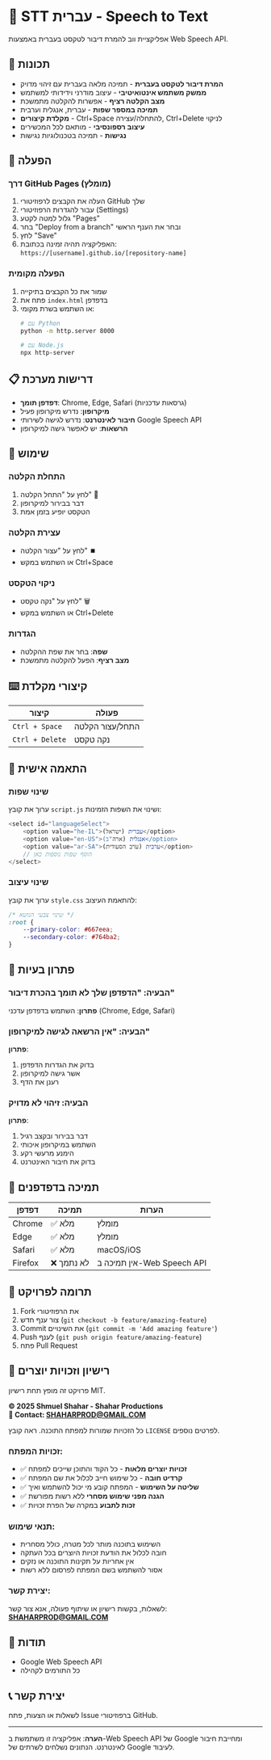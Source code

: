 # 🎤 STT עברית - Speech to Text

אפליקציית ווב להמרת דיבור לטקסט בעברית באמצעות Web Speech API.

## 🌟 תכונות

- **המרת דיבור לטקסט בעברית** - תמיכה מלאה בעברית עם זיהוי מדויק
- **ממשק משתמש אינטואיטיבי** - עיצוב מודרני וידידותי למשתמש
- **מצב הקלטה רציף** - אפשרות להקלטה מתמשכת
- **תמיכה במספר שפות** - עברית, אנגלית וערבית
- **מקלדת קיצורים** - Ctrl+Space להתחלה/עצירה, Ctrl+Delete לניקוי
- **עיצוב רספונסיבי** - מותאם לכל המכשירים
- **נגישות** - תמיכה בטכנולוגיות נגישות

## 🚀 הפעלה

### דרך GitHub Pages (מומלץ)

1. העלה את הקבצים לרפוזיטורי GitHub שלך
2. עבור להגדרות הרפוזיטורי (Settings)
3. גלול למטה לקטע "Pages"
4. בחר "Deploy from a branch" ובחר את הענף הראשי
5. לחץ "Save"
6. האפליקציה תהיה זמינה בכתובת: `https://[username].github.io/[repository-name]`

### הפעלה מקומית

1. שמור את כל הקבצים בתיקייה
2. פתח את `index.html` בדפדפן
3. או השתמש בשרת מקומי:
   ```bash
   # עם Python
   python -m http.server 8000

   # עם Node.js
   npx http-server
   ```

## 📋 דרישות מערכת

- **דפדפן תומך**: Chrome, Edge, Safari (גרסאות עדכניות)
- **מיקרופון**: נדרש מיקרופון פעיל
- **חיבור לאינטרנט**: נדרש לגישה לשירותי Google Speech API
- **הרשאות**: יש לאפשר גישה למיקרופון

## 🎯 שימוש

### התחלת הקלטה
1. לחץ על "התחל הקלטה" 🎤
2. דבר בבירור למיקרופון
3. הטקסט יופיע בזמן אמת

### עצירת הקלטה
- לחץ על "עצור הקלטה" ⏹️
- או השתמש במקש Ctrl+Space

### ניקוי הטקסט
- לחץ על "נקה טקסט" 🗑️
- או השתמש במקש Ctrl+Delete

### הגדרות
- **שפה**: בחר את שפת ההקלטה
- **מצב רציף**: הפעל להקלטה מתמשכת

## ⌨️ קיצורי מקלדת

| קיצור | פעולה |
|-------|-------|
| `Ctrl + Space` | התחל/עצור הקלטה |
| `Ctrl + Delete` | נקה טקסט |

## 🔧 התאמה אישית

### שינוי שפות
ערוך את קובץ `script.js` ושינוי את השפות הזמינות:

```javascript
<select id="languageSelect">
    <option value="he-IL">עברית (ישראל)</option>
    <option value="en-US">אנגלית (ארה"ב)</option>
    <option value="ar-SA">ערבית (ערב הסעודית)</option>
    // הוסף שפות נוספות כאן
</select>
```

### שינוי עיצוב
ערוך את קובץ `style.css` להתאמת העיצוב:

```css
/* שינוי צבעי הנושא */
:root {
    --primary-color: #667eea;
    --secondary-color: #764ba2;
}
```

## 🐛 פתרון בעיות

### הבעיה: "הדפדפן שלך לא תומך בהכרת דיבור"
**פתרון**: השתמש בדפדפן עדכני (Chrome, Edge, Safari)

### הבעיה: "אין הרשאה לגישה למיקרופון"
**פתרון**:
1. בדוק את הגדרות הדפדפן
2. אשר גישה למיקרופון
3. רענן את הדף

### הבעיה: זיהוי לא מדויק
**פתרון**:
1. דבר בבירור ובקצב רגיל
2. השתמש במיקרופון איכותי
3. הימנע מרעשי רקע
4. בדוק את חיבור האינטרנט

## 📱 תמיכה בדפדפנים

| דפדפן | תמיכה | הערות |
|--------|--------|--------|
| Chrome | ✅ מלא | מומלץ |
| Edge | ✅ מלא | מומלץ |
| Safari | ✅ מלא | macOS/iOS |
| Firefox | ❌ לא נתמך | אין תמיכה ב-Web Speech API |

## 🤝 תרומה לפרויקט

1. Fork את הרפוזיטורי
2. צור ענף חדש (`git checkout -b feature/amazing-feature`)
3. Commit את השינויים (`git commit -m 'Add amazing feature'`)
4. Push לענף (`git push origin feature/amazing-feature`)
5. פתח Pull Request

## 📄 רישיון וזכויות יוצרים

פרויקט זה מופץ תחת רישיון MIT.

**© 2025 Shmuel Shahar - Shahar Productions**  
**📧 Contact: SHAHARPROD@GMAIL.COM**

כל הזכויות שמורות למפתח התוכנה. ראה קובץ `LICENSE` לפרטים נוספים.

### זכויות המפתח:
- ✅ **זכויות יוצרים מלאות** - כל הקוד והתוכן שייכים למפתח
- ✅ **קרדיט חובה** - כל שימוש חייב לכלול את שם המפתח
- ✅ **שליטה על השימוש** - המפתח קובע מי יכול להשתמש ואיך
- ✅ **הגנה מפני שימוש מסחרי** ללא רשות מפורשת
- ✅ **זכות לתבוע** במקרה של הפרת זכויות

### תנאי שימוש:
- השימוש בתוכנה מותר לכל מטרה, כולל מסחרית
- חובה לכלול את הודעת זכויות היוצרים בכל העתקה
- אין אחריות על תקינות התוכנה או נזקים
- אסור להשתמש בשם המפתח לפרסום ללא רשות

### יצירת קשר:
לשאלות, בקשות רישיון או שיתוף פעולה, אנא צור קשר:  
**SHAHARPROD@GMAIL.COM**

## 🙏 תודות

- Google Web Speech API
- כל התורמים לקהילה

## 📞 יצירת קשר

לשאלות או הצעות, פתח Issue ברפוזיטורי GitHub.

---

**הערה**: אפליקציה זו משתמשת ב-Web Speech API של Google ומחייבת חיבור לאינטרנט. הנתונים נשלחים לשרתים של Google לעיבוד.
